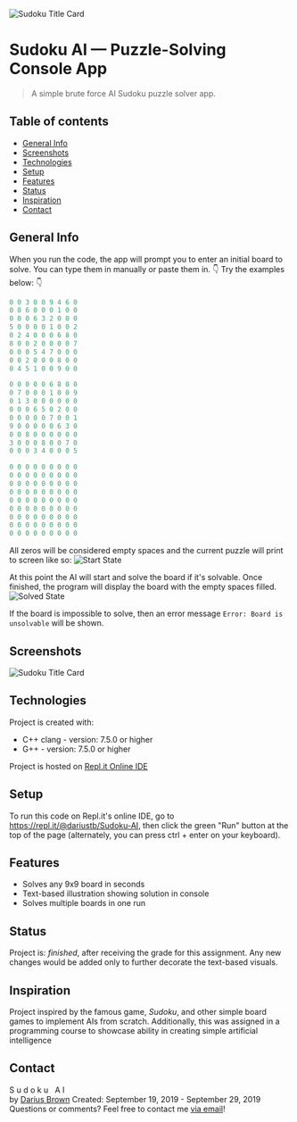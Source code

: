 ![Sudoku Title Card](https://i.ibb.co/dP2VRWN/Sudoku-AI-Console-App-Title-Card.png)

# Sudoku AI &mdash; Puzzle-Solving Console App
> A simple brute force AI Sudoku puzzle solver app.

## Table of contents
* [General Info](#general-info)
* [Screenshots](#screenshots)
* [Technologies](#technologies)
* [Setup](#setup)
* [Features](#features)
* [Status](#status)
* [Inspiration](#inspiration)
* [Contact](#contact)

## General Info
When you run the code, the app will prompt you to enter an initial board to solve. You can type them in manually or paste them in. 
👇 Try the examples below: 👇

```cpp
0 0 3 0 0 9 4 6 0
0 0 6 0 0 0 1 0 0
0 0 0 6 3 2 0 0 0
5 0 0 0 0 1 0 0 2
0 2 4 0 0 0 6 8 0
8 0 0 2 0 0 0 0 7
0 0 0 5 4 7 0 0 0
0 0 2 0 0 0 8 0 0
0 4 5 1 0 0 9 0 0
```
```cpp
0 0 0 0 0 6 8 0 0 
0 7 0 0 0 1 0 0 9 
0 1 3 0 0 0 0 0 0 
0 0 0 6 5 0 2 0 0 
0 0 0 0 0 7 0 0 1 
9 0 0 0 0 0 6 3 0 
0 0 8 0 0 0 0 0 0
3 0 0 0 8 0 0 7 0 
0 0 0 3 4 0 0 0 5 
```
```cpp
0 0 0 0 0 0 0 0 0 
0 0 0 0 0 0 0 0 0 
0 0 0 0 0 0 0 0 0 
0 0 0 0 0 0 0 0 0 
0 0 0 0 0 0 0 0 0 
0 0 0 0 0 0 0 0 0 
0 0 0 0 0 0 0 0 0 
0 0 0 0 0 0 0 0 0 
0 0 0 0 0 0 0 0 0 
```
All zeros will be considered empty spaces and the current puzzle will print to screen  like so:
![Start State](https://i.ibb.co/RDzxw67/Sudoku-AI-Console-App-Start-State.png)

At this point the AI will start and solve the board if it's solvable. Once finished, the program will display the board with the empty spaces filled.
![Solved State](https://i.ibb.co/F67txvQ/Sudoku-AI-Console-App-Solved-State.png)

If the board is impossible to solve, then an error message ``Error: Board is unsolvable`` will be shown.

## Screenshots
![Sudoku Title Card](https://i.ibb.co/dP2VRWN/Sudoku-AI-Console-App-Title-Card.png)

## Technologies
Project is created with:
* C++ clang - version: 7.5.0 or higher
* G++ - version: 7.5.0 or higher

Project is hosted on [Repl.it Online IDE](https://repl.it)

## Setup
To run this code on Repl.it's online IDE, go to https://repl.it/@dariustb/Sudoku-AI, then click the green "Run" button at the top of the page (alternately, you can press ctrl + enter on your keyboard).

## Features
* Solves any 9x9 board in seconds
* Text-based illustration showing solution in console
* Solves multiple boards in one run

## Status
Project is: *finished*, after receiving the grade for this assignment. Any new changes would be added only to further decorate the text-based visuals.

## Inspiration
Project inspired by the famous game, *Sudoku*, and other simple board games to implement AIs from scratch. Additionally, this was assigned in a programming course to showcase ability in creating simple artificial intelligence

## Contact
S u d o k u &nbsp; A I <br>
by [Darius Brown](https://dariusbrown.dev)
Created: September 19, 2019 - September 29, 2019
Questions or comments? Feel free to contact me [via email](mailto:dariustb@tech-center.com)!